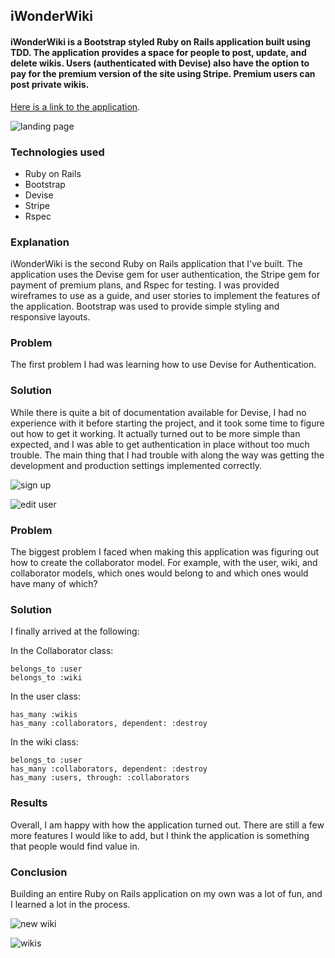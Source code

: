 ## iWonderWiki

#### iWonderWiki is a Bootstrap styled Ruby on Rails application built using TDD. The application provides a space for people to post, update, and delete wikis. Users (authenticated with Devise) also have the option to pay for the premium version of the site using Stripe. Premium users can post private wikis.

[Here is a link to the application](https://serene-dusk-49988.herokuapp.com/).

![landing page](https://i.imgur.com/mvumyS6.png)

### Technologies used

* Ruby on Rails
* Bootstrap
* Devise
* Stripe
* Rspec

### Explanation

iWonderWiki is the second Ruby on Rails application that I've built. The application uses the Devise gem for user authentication, the Stripe gem for payment of premium plans, and Rspec for testing. I was provided wireframes to use as a guide, and user stories to implement the features of the application. Bootstrap was used to provide simple styling and responsive layouts. 

### Problem

The first problem I had was learning how to use Devise for Authentication.

### Solution

While there is quite a bit of documentation available for Devise, I had no experience with it before starting the project, and it took some time to figure out how to get it working. It actually turned out to be more simple than expected, and I was able to get authentication in place without too  much trouble. The main thing that I had trouble with along the way was getting the development and production settings implemented correctly.

![sign up](https://i.imgur.com/FkClqxE.png)

![edit user](https://i.imgur.com/uwjEudq.png)

### Problem

The biggest problem I faced when making this application was figuring out how to create the collaborator model. For example, with the user, wiki, and collaborator models, which ones would belong to and which ones would have many of which?

### Solution

I finally arrived at the following:

 In the Collaborator class:

    belongs_to :user
    belongs_to :wiki

    
 In the user class: 
 
    has_many :wikis
    has_many :collaborators, dependent: :destroy

 In the wiki class: 
 
    belongs_to :user
    has_many :collaborators, dependent: :destroy
    has_many :users, through: :collaborators
    

### Results

Overall, I am happy with how the application turned out. There are still a few more features I would like to add, but I think the application is something that people would find value in.

### Conclusion

Building an entire Ruby on Rails application on my own was a lot of fun, and I learned a lot in the process. 

![new wiki](https://i.imgur.com/5K1ymEQ.png)

![wikis](https://i.imgur.com/9YxKvKd.png)

